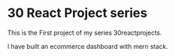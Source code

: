 # 30 React Project series

This is the First project of my  series 30reactprojects. 



I have built an ecommerce dashboard with mern stack.

